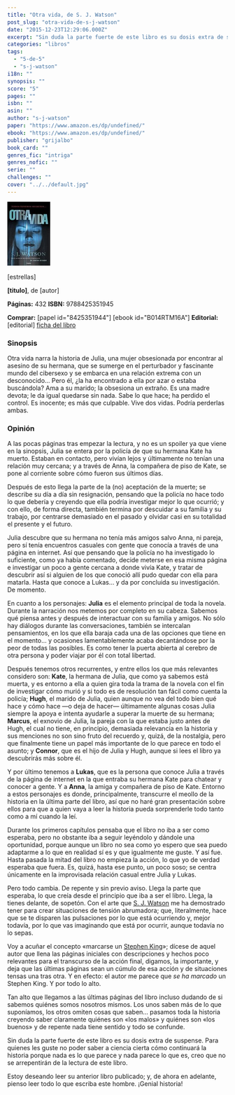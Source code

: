 ```yaml
---
title: "Otra vida, de S. J. Watson"
post_slug: "otra-vida-de-s-j-watson"
date: "2015-12-23T12:29:06.000Z"
excerpt: "Sin duda la parte fuerte de este libro es su dosis extra de suspense. Para quienes les guste no poder saber cómo continuará la historia porque nada es lo que parece y nada parece lo que es, no se arrepentirán de leer este libro."
categories: "libros"
tags: 
  - "5-de-5"
  - "s-j-watson"
i18n: ""
synopsis: ""
score: "5"
pages: ""
isbn: ""
asin: ""
author: "s-j-watson"
paper: "https://www.amazon.es/dp/undefined/"
ebook: "https://www.amazon.es/dp/undefined/"
publisher: "grijalbo"
book_card: ""
genres_fic: "intriga"
genres_nofic: ""
serie: ""
challenges: ""
cover: "../../default.jpg"
---
```


![[titulo-foto]](images/otra-vida-p.jpg)

\[estrellas\]

**\[titulo\]**, de \[autor\]

**Páginas:** 432 **ISBN:** 9788425351945

**Comprar:** \[papel id="8425351944"\] \[ebook id="B014RTM16A"\] **Editorial:** \[editorial\] [ficha del libro](http://www.megustaleer.com/libro/otra-vida/ES0109424)

### Sinopsis

Otra vida narra la historia de Julia, una mujer obsesionada por encontrar al asesino de su hermana, que se sumerge en el perturbador y fascinante mundo del cibersexo y se embarca en una relación extrema con un desconocido... Pero él, ¿la ha encontrado a ella por azar o estaba buscándola? Ama a su marido; la obsesiona un extraño. Es una madre devota; le da igual quedarse sin nada. Sabe lo que hace; ha perdido el control. Es inocente; es más que culpable. Vive dos vidas. Podría perderlas ambas.

### Opinión

A las pocas páginas tras empezar la lectura, y no es un spoiler ya que viene en la sinopsis, Julia se entera por la policía de que su hermana Kate ha muerto. Estaban en contacto, pero vivían lejos y últimamente no tenían una relación muy cercana; y a través de Anna, la compañera de piso de Kate, se pone al corriente sobre cómo fueron sus últimos días.

Después de esto llega la parte de la (no) aceptación de la muerte; se describe su día a día sin resignación, pensando que la policía no hace todo lo que debería y creyendo que ella podría investigar mejor lo que ocurrió; y con ello, de forma directa, también termina por descuidar a su familia y su trabajo, por centrarse demasiado en el pasado y olvidar casi en su totalidad el presente y el futuro.

Julia descubre que su hermana no tenía más amigos salvo Anna, ni pareja, pero sí tenía encuentros casuales con gente que conocía a través de una página en internet. Así que pensando que la policía no ha investigado lo suficiente, como ya había comentado, decide meterse en esa misma página e investigar un poco a gente cercana a donde vivía Kate, y tratar de descubrir así si alguien de los que conoció allí pudo quedar con ella para matarla. Hasta que conoce a Lukas… y da por concluida su investigación. De momento.

En cuanto a los personajes: **Julia** es el elemento principal de toda la novela. Durante la narración nos metemos por completo en su cabeza. Sabemos qué piensa antes y después de interactuar con su familia y amigos. No sólo hay diálogos durante las conversaciones, también se intercalan pensamientos, en los que ella baraja cada una de las opciones que tiene en el momento… y ocasiones lamentablemente acaba decantándose por la peor de todas las posibles. Es como tener la puerta abierta al cerebro de otra persona y poder viajar por él con total libertad.

Después tenemos otros recurrentes, y entre ellos los que más relevantes considero son: **Kate**, la hermana de Julia, que como ya sabemos está muerta, y es entorno a ella a quien gira toda la trama de la novela con el fin de investigar cómo murió y si todo es de resolución tan fácil como cuenta la policía; **Hugh**, el marido de Julia, quien aunque no vea del todo bien qué hace y cómo hace —o deja de hacer— últimamente algunas cosas Julia siempre la apoya e intenta ayudarle a superar la muerte de su hermana; **Marcus**, el exnovio de Julia, la pareja con la que estaba justo antes de Hugh, el cual no tiene, en principio, demasiada relevancia en la historia y sus menciones no son sino fruto del recuerdo y, quizá, de la nostalgia, pero que finalmente tiene un papel más importante de lo que parece en todo el asunto; y **Connor**, que es el hijo de Julia y Hugh, aunque si lees el libro ya descubrirás más sobre él.

Y por último tenemos a **Lukas**, que es la persona que conoce Julia a través de la página de internet en la que entraba su hermana Kate para chatear y conocer a gente. Y a **Anna**, la amiga y compañera de piso de Kate. Entorno a estos personajes es donde, principalmente, transcurre el meollo de la historia en la última parte del libro, así que no haré gran presentación sobre ellos para que a quien vaya a leer la historia pueda sorprenderle todo tanto como a mí cuando la leí.

Durante los primeros capítulos pensaba que el libro no iba a ser como esperaba, pero no obstante iba a seguir leyéndolo y dándole una oportunidad, porque aunque un libro no sea como yo espero que sea puedo adaptarme a lo que en realidad sí es y que igualmente me guste. Y así fue. Hasta pasada la mitad del libro no empieza la acción, lo que yo de verdad esperaba que fuera. Es, quizá, hasta ese punto, un poco soso; se centra únicamente en la improvisada relación casual entre Julia y Lukas.

Pero todo cambia. De repente y sin previo aviso. Llega la parte que esperaba, lo que creía desde el principio que iba a ser el libro. Llega, la tienes delante, de sopetón. Con el arte que [S. J. Watson](http://fjp.es/autor/s-j-watson/) me ha demostrado tener para crear situaciones de tensión abrumadora; que, literalmente, hace que se te disparen las pulsaciones por lo que está ocurriendo y, mejor todavía, por lo que vas imaginando que está por ocurrir, aunque todavía no lo sepas.

Voy a acuñar el concepto «marcarse un [Stephen King](http://fjp.es/autor/stephen-king/)»; dícese de aquel autor que llena las páginas iniciales con descripciones y hechos poco relevantes para el transcurso de la acción final, digamos, la importante, y deja que las últimas páginas sean un cúmulo de esa acción y de situaciones tensas una tras otra. Y en efecto: el autor me parece que _se ha marcado_ un Stephen King. Y por todo lo alto.

Tan alto que llegamos a las últimas páginas del libro incluso dudando de si sabemos quiénes somos nosotros mismos. Los unos saben más de lo que suponíamos, los otros omiten cosas que saben… pasamos toda la historia creyendo saber claramente quiénes son «los malos» y quiénes son «los buenos» y de repente nada tiene sentido y todo se confunde.

Sin duda la parte fuerte de este libro es su dosis extra de suspense. Para quienes les guste no poder saber a ciencia cierta cómo continuará la historia porque nada es lo que parece y nada parece lo que es, creo que no se arrepentirán de la lectura de este libro.

Estoy deseando leer su anterior libro publicado; y, de ahora en adelante, pienso leer todo lo que escriba este hombre. ¡Genial historia!
